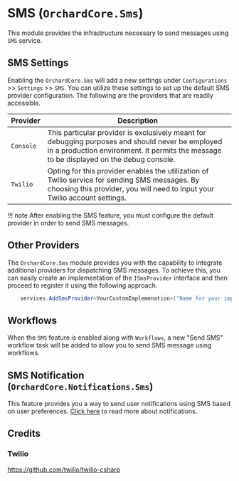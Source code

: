 # SMS (`OrchardCore.Sms`)

This module provides the infrastructure necessary to send messages using `SMS` service.

## SMS Settings

Enabling the `OrchardCore.Sms` will add a new settings under `Configurations` >> `Settings` >> `SMS`. You can utilize these settings to set up the default SMS provider configuration. The following are the providers that are readily accessible.

| Provider | Description |
| --- | --- |
| `Console` | This particular provider is exclusively meant for debugging purposes and should never be employed in a production environment. It permits the message to be displayed on the debug console. |
| `Twilio` | Opting for this provider enables the utilization of Twilio service for sending SMS messages. By choosing this provider, you will need to input your Twilio account settings. |

!!! note
    After enabling the SMS feature, you must configure the default provider in order to send SMS messages.

## Other Providers

The `OrchardCore.Sms` module provides you with the capability to integrate additional providers for dispatching SMS messages. To achieve this, you can easily create an implementation of the `ISmsProvider` interface and then proceed to register it using the following approach.

```csharp
    services.AddSmsProvider<YourCustomImplemenation>("Name for your implementation")
```

## Workflows

When the `SMS` feature is enabled along with `Workflows`, a new "Send SMS" workflow task will be added to allow you to send SMS message using workflows.

## SMS Notification (`OrchardCore.Notifications.Sms`)

This feature provides you a way to send user notifications using SMS based on user preferences. [Click here](../Notifications/README.md) to read more about notifications.

## Credits

### Twilio

<https://github.com/twilio/twilio-csharp>
